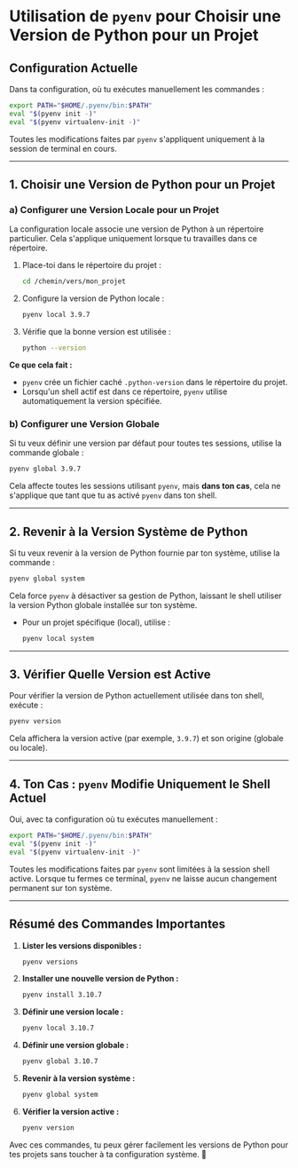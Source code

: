 
# Utilisation de `pyenv` pour Choisir une Version de Python pour un Projet

## Configuration Actuelle
Dans ta configuration, où tu exécutes manuellement les commandes :
```bash
export PATH="$HOME/.pyenv/bin:$PATH"
eval "$(pyenv init -)"
eval "$(pyenv virtualenv-init -)"
```
Toutes les modifications faites par `pyenv` s'appliquent uniquement à la session de terminal en cours.

---

## 1. Choisir une Version de Python pour un Projet

### a) Configurer une Version Locale pour un Projet
La configuration locale associe une version de Python à un répertoire particulier. Cela s'applique uniquement lorsque tu travailles dans ce répertoire.

1. Place-toi dans le répertoire du projet :
   ```bash
   cd /chemin/vers/mon_projet
   ```

2. Configure la version de Python locale :
   ```bash
   pyenv local 3.9.7
   ```

3. Vérifie que la bonne version est utilisée :
   ```bash
   python --version
   ```

**Ce que cela fait :**
- `pyenv` crée un fichier caché `.python-version` dans le répertoire du projet.
- Lorsqu'un shell actif est dans ce répertoire, `pyenv` utilise automatiquement la version spécifiée.

### b) Configurer une Version Globale
Si tu veux définir une version par défaut pour toutes tes sessions, utilise la commande globale :
```bash
pyenv global 3.9.7
```

Cela affecte toutes les sessions utilisant `pyenv`, mais **dans ton cas**, cela ne s'applique que tant que tu as activé `pyenv` dans ton shell.

---

## 2. Revenir à la Version Système de Python
Si tu veux revenir à la version de Python fournie par ton système, utilise la commande :
```bash
pyenv global system
```

Cela force `pyenv` à désactiver sa gestion de Python, laissant le shell utiliser la version Python globale installée sur ton système.

- Pour un projet spécifique (local), utilise :
  ```bash
  pyenv local system
  ```

---

## 3. Vérifier Quelle Version est Active
Pour vérifier la version de Python actuellement utilisée dans ton shell, exécute :
```bash
pyenv version
```
Cela affichera la version active (par exemple, `3.9.7`) et son origine (globale ou locale).

---

## 4. Ton Cas : `pyenv` Modifie Uniquement le Shell Actuel
Oui, avec ta configuration où tu exécutes manuellement :
```bash
export PATH="$HOME/.pyenv/bin:$PATH"
eval "$(pyenv init -)"
eval "$(pyenv virtualenv-init -)"
```
Toutes les modifications faites par `pyenv` sont limitées à la session shell active. Lorsque tu fermes ce terminal, `pyenv` ne laisse aucun changement permanent sur ton système.

---

## Résumé des Commandes Importantes

1. **Lister les versions disponibles :**
   ```bash
   pyenv versions
   ```

2. **Installer une nouvelle version de Python :**
   ```bash
   pyenv install 3.10.7
   ```

3. **Définir une version locale :**
   ```bash
   pyenv local 3.10.7
   ```

4. **Définir une version globale :**
   ```bash
   pyenv global 3.10.7
   ```

5. **Revenir à la version système :**
   ```bash
   pyenv global system
   ```

6. **Vérifier la version active :**
   ```bash
   pyenv version
   ```

Avec ces commandes, tu peux gérer facilement les versions de Python pour tes projets sans toucher à ta configuration système. 🎉
